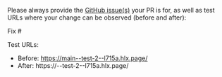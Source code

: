Please always provide the [GitHub issue(s)](../issues) your PR is for, as well as test URLs where your change can be observed (before and after):

Fix #<gh-issue-id>

Test URLs:
- Before: https://main--test-2--l715a.hlx.page/
- After: https://<branch>--test-2--l715a.hlx.page/
